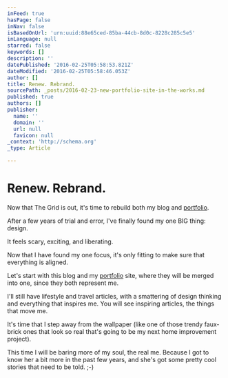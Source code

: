 ```yaml
---
inFeed: true
hasPage: false
inNav: false
isBasedOnUrl: 'urn:uuid:88e65ced-85ba-44cb-8d0c-8228c285c5e5'
inLanguage: null
starred: false
keywords: []
description: ''
datePublished: '2016-02-25T05:58:53.821Z'
dateModified: '2016-02-25T05:58:46.053Z'
author: []
title: Renew. Rebrand.
sourcePath: _posts/2016-02-23-new-portfolio-site-in-the-works.md
published: true
authors: []
publisher:
  name: ''
  domain: ''
  url: null
  favicon: null
_context: 'http://schema.org'
_type: Article

---
```

# Renew. Rebrand.

Now that The Grid is out, it's time to rebuild both my blog and [portfolio][0].

After a few years of trial and error, I've finally found my one BIG thing: design. 

It feels scary, exciting, and liberating.

Now that I have found my one focus, it's only fitting to make sure that everything is aligned.

Let's start with this blog and my [portfolio][0] site, where they will be merged into one, since they both represent me.

I'll still have lifestyle and travel articles, with a smattering of design thinking and everything that inspires me. You will see inspiring articles, the things that move me.

It's time that I step away from the wallpaper (like one of those trendy faux-brick ones that look so real that's going to be my next home improvement project). 

This time I will be baring more of my soul, the real me. Because I got to know her a bit more in the past few years, and she's got some pretty cool stories that need to be told. ;-)

[0]: http://eightcorners.co/